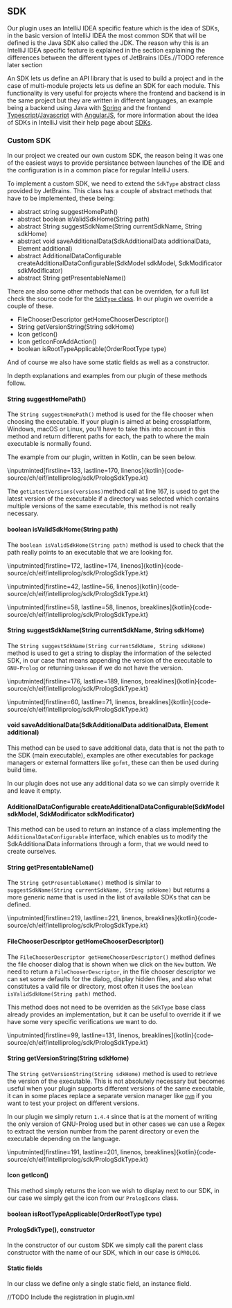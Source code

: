 ## SDK

Our plugin uses an IntelliJ IDEA specific feature which is the idea of SDKs, in the basic version of
IntelliJ IDEA the most common SDK that will be defined is the Java SDK also called the JDK. The
reason why this is an IntelliJ IDEA specific feature is explained in the section explaining the
differences between the different types of JetBrains IDEs.//TODO reference later section

An SDK lets us define an API library that is used to build a project and in the case of multi-module
projects lets us define an SDK for each module. This functionality is very useful for projects where
the frontend and backend is in the same project but they are written in different languages, an
example being a backend using Java with [Spring](https://spring.io/) and the frontend
[Typescript](https://www.typescriptlang.org/)/[Javascript](https://www.javascript.com/)
with [AngularJS](https://angularjs.org/), for more information about the idea of SDKs in IntelliJ
visit their help page about [SDKs](https://www.jetbrains.com/help/idea/sdk.html).


### Custom SDK

In our project we created our own custom SDK, the reason being it was one of the easiest
ways to provide persistance between launches of the IDE and the configuration is in a common
place for regular IntelliJ users.

To implement a custom SDK, we need to extend the `SdkType` abstract class provided by JetBrains.
This class has a couple of abstract methods that have to be implemented, these being:

+ abstract string suggestHomePath()
+ abstract boolean isValidSdkHome(String path)
+ abstract String suggestSdkName(String currentSdkName, String sdkHome)
+ abstract void saveAdditionalData(SdkAdditionalData additionalData, Element additional)
+ abstract AdditionalDataConfigurable createAdditionalDataConfigurable(SdkModel   sdkModel, SdkModificator sdkModificator)
+ abstract String getPresentableName()

There are also some other methods that can be overriden, for a full list check the source code
for the [`SdkType` class](https://upsource.jetbrains.com/idea-ce/file/idea-ce-a00d19098ca9850e1b28a9db178df5a4b3456659/platform/lang-api/src/com/intellij/openapi/projectRoots/SdkType.java?line=36). In our plugin we override a couple of these.

+ FileChooserDescriptor getHomeChooserDescriptor()
+ String getVersionString(String sdkHome)
+ Icon getIcon()
+ Icon getIconForAddAction()
+ boolean isRootTypeApplicable(OrderRootType type)


And of course we also have some static fields as well as a constructor.

In depth explanations and examples from our plugin of these methods follow.

#### String suggestHomePath()

The `String suggestHomePath()` method is used for the file chooser when choosing the executable.
If your plugin is aimed at being crossplatform, Windows, macOS or Linux, you'll have to take
this into account in this method and return different paths for each, the path to where the main executable is normally found.

The example from our plugin, written in Kotlin, can be seen below.

\inputminted[firstline=133, lastline=170, linenos]{kotlin}{code-source/ch/eif/intelliprolog/sdk/PrologSdkType.kt}

The `getLatestVersions(versions)`method call at line 167, is used to get the latest version of the executable if a directory was selected which contains multiple versions of the same executable, this method is not really necessary.

#### boolean isValidSdkHome(String path)

The `boolean isValidSdkHome(String path)` method is used to check that the path really points to an executable that we are looking for.

\inputminted[firstline=172, lastline=174, linenos]{kotlin}{code-source/ch/eif/intelliprolog/sdk/PrologSdkType.kt}

\inputminted[firstline=42, lastline=56, linenos]{kotlin}{code-source/ch/eif/intelliprolog/sdk/PrologSdkType.kt}

\inputminted[firstline=58, lastline=58, linenos, breaklines]{kotlin}{code-source/ch/eif/intelliprolog/sdk/PrologSdkType.kt}

#### String suggestSdkName(String currentSdkName, String sdkHome)

The `String suggestSdkName(String currentSdkName, String sdkHome)` method is used to get a
string to display the information of the selected SDK, in our case that means appending the version
of the executable to `GNU-Prolog` or returning `Unknown` if we do not have the version.

\inputminted[firstline=176, lastline=189, linenos, breaklines]{kotlin}{code-source/ch/eif/intelliprolog/sdk/PrologSdkType.kt}

\inputminted[firstline=60, lastline=71, linenos, breaklines]{kotlin}{code-source/ch/eif/intelliprolog/sdk/PrologSdkType.kt}

#### void saveAdditionalData(SdkAdditionalData additionalData, Element additional)

This method can be used to save additional data, data that is not the path to the SDK (main executable),  examples are other executables for package managers or external formatters like `gofmt`, these can then be used during build time.

In our plugin does not use any additional data so we can simply override it and leave it empty.

#### AdditionalDataConfigurable createAdditionalDataConfigurable(SdkModel   sdkModel, SdkModificator sdkModificator)

This method can be used to return an instance of a class implementing the `AdditionalDataConfigurable` interface, which enables us to modify the SdkAdditionalData informations through a form, that we would need to create ourselves.

#### String getPresentableName()

The `String getPresentableName()` method is similar to `suggestSdkName(String currentSdkName, String sdkHome)` but returns a more generic name that is used in the list of available SDKs that can be defined.

\inputminted[firstline=219, lastline=221, linenos, breaklines]{kotlin}{code-source/ch/eif/intelliprolog/sdk/PrologSdkType.kt}

#### FileChooserDescriptor getHomeChooserDescriptor()

The `FileChooserDescriptor getHomeChooserDescriptor()` method defines the file chooser dialog that is shown when we click on the `New` button. We need to return a `FileChooserDescriptor`, in the file chooser descriptor we can set some defaults for the
dialog, display hidden files, and also what constitutes a valid file or directory, most often it uses the `boolean isValidSdkHome(String path)` method.

This method does not need to be overriden as the `SdkType` base class already provides an implementation, but it can be useful to override it if we have some very specific verifications we want to do.

\inputminted[firstline=99, lastline=131, linenos, breaklines]{kotlin}{code-source/ch/eif/intelliprolog/sdk/PrologSdkType.kt}

#### String getVersionString(String sdkHome)

The `String getVersionString(String sdkHome)` method is used to retrieve the version of the
executable. This is not absolutely necessary but becomes useful when your plugin supports different versions of the same executable, it can in some places replace a separate version manager like [`nvm`](https://github.com/creationix/nvm) if you want to test your project on different versions.

In our plugin we simply return `1.4.4` since that is at the moment of writing the only version of GNU-Prolog used but in other cases we can use a Regex to extract the version number from the parent directory or even the executable depending on the language.

\inputminted[firstline=191, lastline=201, linenos, breaklines]{kotlin}{code-source/ch/eif/intelliprolog/sdk/PrologSdkType.kt}

#### Icon getIcon()

This method simply returns the icon we wish to display next to our SDK, in our case we simply get the icon from our `PrologIcons` class.

#### boolean isRootTypeApplicable(OrderRootType type)

#### PrologSdkType(), constructor

In the constructor of our custom SDK we simply call the parent class constructor with the name of our SDK, which in our case is `GPROLOG`.

#### Static fields

In our class we define only a single static field, an instance field.



//TODO Include the registration in plugin.xml
